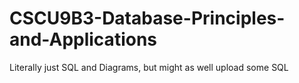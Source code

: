# CSCU9B3-Database-Principles-and-Applications
Literally just SQL and Diagrams, but might as well upload some SQL
